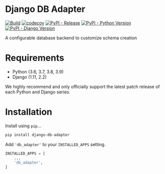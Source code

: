 # Django DB Adapter

[![Build](https://github.com/weynelucas/django-db-adapter/workflows/Build/badge.svg)](https://github.com/weynelucas/django-db-adapter/actions)
[![codecov](https://codecov.io/gh/weynelucas/django-db-adapter/branch/develop/graph/badge.svg?token=EZyTLmsPhm)](https://codecov.io/gh/weynelucas/django-db-adapter)
[![PyPI - Release](https://img.shields.io/pypi/v/django-db-adapter.svg)](https://pypi.python.org/pypi/django-db-adapter)
[![PyPI - Python Version](https://img.shields.io/pypi/pyversions/django-db-adapter)](https://pypi.python.org/pypi/django-db-adapter)
[![PyPI - Django Version](https://img.shields.io/pypi/djversions/django-db-adapters)](https://pypi.python.org/pypi/django-db-adapter)


A configurable database backend to customize schema creation

# Requirements
- Python (3.6, 3.7, 3.8, 3.9)
- Django (1.11, 2.2)


We highly recommend and only officially support the latest patch release of each Python and Django series.

# Installation
Install using `pip`...

```bash
pip install django-db-adapter
```

Add `'db_adapter'` to your `INSTALLED_APPS` setting.

```python
INSTALLED_APPS = [
    ...
    'db_adapter',
]
```
